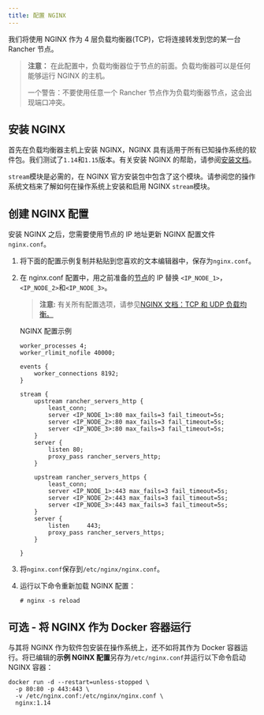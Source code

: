 ```yaml
---
title: 配置 NGINX
---
```


我们将使用 NGINX 作为 4 层负载均衡器(TCP)，它将连接转发到您的某一台 Rancher 节点。

> **注意：**
> 在此配置中，负载均衡器位于节点的前面。负载均衡器可以是任何能够运行 NGINX 的主机。
>
> 一个警告：不要使用任意一个 Rancher 节点作为负载均衡器节点，这会出现端口冲突。

## 安装 NGINX

首先在负载均衡器主机上安装 NGINX，NGINX 具有适用于所有已知操作系统的软件包。我们测试了`1.14`和`1.15`版本。有关安装 NGINX 的帮助，请参阅[安装文档](https://www.nginx.com/resources/wiki/start/topics/tutorials/install/)。

`stream`模块是必需的，在 NGINX 官方安装包中包含了这个模块。请参阅您的操作系统文档来了解如何在操作系统上安装和启用 NGINX `stream`模块。

## 创建 NGINX 配置

安装 NGINX 之后，您需要使用节点的 IP 地址更新 NGINX 配置文件`nginx.conf`。

1.  将下面的配置示例复制并粘贴到您喜欢的文本编辑器中，保存为`nginx.conf`。

2.  在 nginx.conf 配置中，用之前准备的[节点](/docs/installation/k8s-install/create-nodes-lb/_index)的 IP 替换 `<IP_NODE_1>`，`<IP_NODE_2>`和`<IP_NODE_3>`。

    > **注意:** 有关所有配置选项，请参见[NGINX 文档：TCP 和 UDP 负载均衡。](https://docs.nginx.com/nginx/admin-guide/load-balancer/tcp-udp-load-balancer/)

    <figcaption>NGINX 配置示例</figcaption>

    ```
    worker_processes 4;
    worker_rlimit_nofile 40000;

    events {
        worker_connections 8192;
    }

    stream {
        upstream rancher_servers_http {
            least_conn;
            server <IP_NODE_1>:80 max_fails=3 fail_timeout=5s;
            server <IP_NODE_2>:80 max_fails=3 fail_timeout=5s;
            server <IP_NODE_3>:80 max_fails=3 fail_timeout=5s;
        }
        server {
            listen 80;
            proxy_pass rancher_servers_http;
        }

        upstream rancher_servers_https {
            least_conn;
            server <IP_NODE_1>:443 max_fails=3 fail_timeout=5s;
            server <IP_NODE_2>:443 max_fails=3 fail_timeout=5s;
            server <IP_NODE_3>:443 max_fails=3 fail_timeout=5s;
        }
        server {
            listen     443;
            proxy_pass rancher_servers_https;
        }

    }

    ```

3.  将`nginx.conf`保存到`/etc/nginx/nginx.conf`。

4.  运行以下命令重新加载 NGINX 配置：

    ```
    # nginx -s reload
    ```

## 可选 - 将 NGINX 作为 Docker 容器运行

与其将 NGINX 作为软件包安装在操作系统上，还不如将其作为 Docker 容器运行。将已编辑的**示例 NGINX 配置**另存为`/etc/nginx.conf`并运行以下命令启动 NGINX 容器：

```
docker run -d --restart=unless-stopped \
  -p 80:80 -p 443:443 \
  -v /etc/nginx.conf:/etc/nginx/nginx.conf \
  nginx:1.14
```
